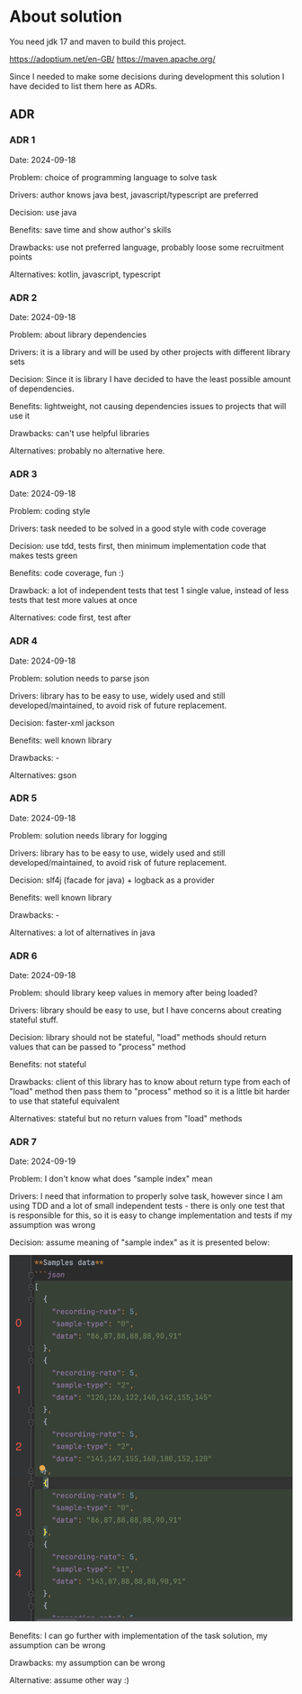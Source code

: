 # About solution

You need jdk 17 and maven to build this project.

https://adoptium.net/en-GB/
https://maven.apache.org/

Since I needed to make some decisions during development this solution I have decided to list them here as ADRs.

## ADR

### ADR 1
Date: 2024-09-18

Problem: choice of programming language to solve task

Drivers: author knows java best, javascript/typescript are preferred

Decision: use java

Benefits: save time and show author's skills

Drawbacks: use not preferred language, probably loose some recruitment points

Alternatives: kotlin, javascript, typescript

### ADR 2

Date: 2024-09-18

Problem: about library dependencies

Drivers: it is a library and will be used by other projects with different library sets

Decision: Since it is library I have decided to have the least possible amount of dependencies.

Benefits: lightweight, not causing dependencies issues to projects that will use it

Drawbacks: can't use helpful libraries

Alternatives: probably no alternative here.

### ADR 3

Date: 2024-09-18

Problem: coding style

Drivers: task needed to be solved in a good style with code coverage

Decision: use tdd, tests first, then minimum implementation code that makes tests green

Benefits: code coverage, fun :)

Drawback: a lot of independent tests that test 1 single value, instead of less tests that test more values at once

Alternatives: code first, test after

### ADR 4

Date: 2024-09-18

Problem: solution needs to parse json

Drivers: library has to be easy to use, widely used and still developed/maintained, to avoid risk of future replacement.

Decision: faster-xml jackson

Benefits: well known library

Drawbacks: -

Alternatives: gson

### ADR 5

Date: 2024-09-18

Problem: solution needs library for logging

Drivers: library has to be easy to use, widely used and still developed/maintained, to avoid risk of future replacement.

Decision: slf4j (facade for java) + logback as a provider

Benefits: well known library

Drawbacks: -

Alternatives: a lot of alternatives in java

### ADR 6

Date: 2024-09-18

Problem: should library keep values in memory after being loaded?

Drivers: library should be easy to use, but I have concerns about creating stateful stuff.

Decision: library should not be stateful, "load" methods should return values that can be passed to "process" method

Benefits: not stateful

Drawbacks: client of this library has to know about return type from each of "load" method then pass them to "process" method so it is a little bit harder to use that stateful equivalent

Alternatives: stateful but no return values from "load" methods

### ADR 7

Date: 2024-09-19

Problem: I don't know what does "sample index" mean

Drivers: I need that information to properly solve task, however since I am using TDD and a lot of small independent tests - there is only one test that is responsible for this, so it is easy to change implementation and tests if my assumption was wrong

Decision: assume meaning of "sample index" as it is presented below:

![img.png](docs/img.png)

Benefits: I can go further with implementation of the task solution, my assumption can be wrong

Drawbacks: my assumption can be wrong

Alternative: assume other way :)
